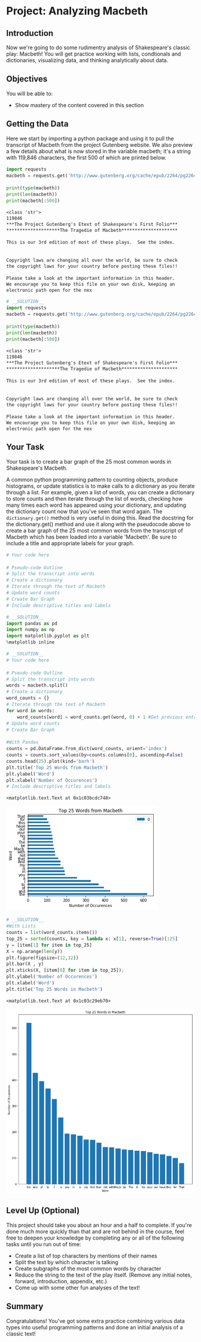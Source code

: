 
# Project: Analyzing Macbeth

## Introduction
Now we're going to do some rudimentry analysis of Shakespeare's classic play: Macbeth! You will get practice working with lists, condtionals and dictionaries, visualizing data, and thinking analytically about data.

## Objectives
You will be able to:
* Show mastery of the content covered in this section

## Getting the Data
Here we start by importing a python package and using it to pull the transcript of Macbeth from the project Gutenberg website. We also preview a few details about what is now stored in the variable macbeth; it's a string with 119,846 characters, the first 500 of which are printed below. 


```python
import requests
macbeth = requests.get('http://www.gutenberg.org/cache/epub/2264/pg2264.txt').text

print(type(macbeth))
print(len(macbeth))
print(macbeth[:500])
```

    <class 'str'>
    119846
    ﻿***The Project Gutenberg's Etext of Shakespeare's First Folio***
    ********************The Tragedie of Macbeth*********************
    
    This is our 3rd edition of most of these plays.  See the index.
    
    
    Copyright laws are changing all over the world, be sure to check
    the copyright laws for your country before posting these files!!
    
    Please take a look at the important information in this header.
    We encourage you to keep this file on your own disk, keeping an
    electronic path open for the nex



```python
# __SOLUTION__ 
import requests
macbeth = requests.get('http://www.gutenberg.org/cache/epub/2264/pg2264.txt').text

print(type(macbeth))
print(len(macbeth))
print(macbeth[:500])
```

    <class 'str'>
    119846
    ﻿***The Project Gutenberg's Etext of Shakespeare's First Folio***
    ********************The Tragedie of Macbeth*********************
    
    This is our 3rd edition of most of these plays.  See the index.
    
    
    Copyright laws are changing all over the world, be sure to check
    the copyright laws for your country before posting these files!!
    
    Please take a look at the important information in this header.
    We encourage you to keep this file on your own disk, keeping an
    electronic path open for the nex


## Your Task

Your task is to create a bar graph of the 25 most common words in Shakespeare's Macbeth.  


A common python programming pattern to counting objects, produce histograms, or update statistics is to make calls to a dictionary as you iterate through a list. For example, given a list of words, you can create a dictionary to store counts and then iterate through the list of words, checking how many times each word has appeared using your dictionary, and updating the dictionary count now that you've seen that word again. The `dictionary.get()` method is very useful in doing this. Read the docstring for the dictionary.get() method and use it along with the pseudocode above to create a bar graph of the 25 most common words from the transcript of Macbeth which has been loaded into a variable 'Macbeth'. Be sure to include a title and appropriate labels for your graph.


```python
# Your code here

# Pseudo-code Outline
# Split the transcript into words
# Create a dictionary
# Iterate through the text of Macbeth
# Update word counts
# Create Bar Graph
# Include descriptive titles and labels
```


```python
# __SOLUTION__ 
import pandas as pd
import numpy as np
import matplotlib.pyplot as plt
%matplotlib inline
```


```python
# __SOLUTION__ 
# Your code here

# Pseudo-code Outline
# Split the transcript into words
words = macbeth.split()
# Create a dictionary
word_counts = {}
# Iterate through the text of Macbeth
for word in words:
    word_counts[word] = word_counts.get(word, 0) + 1 #Get previous entry, update by 1
# Update word counts
# Create Bar Graph

#With Pandas
counts = pd.DataFrame.from_dict(word_counts, orient='index')
counts = counts.sort_values(by=counts.columns[0], ascending=False)
counts.head(25).plot(kind='barh')
plt.title('Top 25 Words from Macbeth')
plt.ylabel('Word')
plt.xlabel('Number of Occurences')
# Include descriptive titles and labels
```




    <matplotlib.text.Text at 0x1c03bcdc748>




![png](index_files/index_6_1.png)



```python
# __SOLUTION__ 
#With Lists
counts = list(word_counts.items())
top_25 = sorted(counts, key = lambda x: x[1], reverse=True)[:25]
y = [item[1] for item in top_25]
X = np.arange(len(y))
plt.figure(figsize=(12,12))
plt.bar(X , y)
plt.xticks(X, [item[0] for item in top_25]);
plt.ylabel('Number of Occurences')
plt.xlabel('Word')
plt.title('Top 25 Words in Macbeth')
```




    <matplotlib.text.Text at 0x1c03c29eb70>




![png](index_files/index_7_1.png)


## Level Up (Optional)
This project should take you about an hour and a half to complete. If you're done much more quickly than that and are not behind in the course, feel free to deepen your knowledge by completing any or all of the following tasks until you run out of time:
* Create a list of top characters by mentions of their names 
* Split the text by which character is talking
* Create subgraphs of the most common words by character
* Reduce the string to the text of the play itself. (Remove any initial notes, forward, introduction, appendix, etc.)
* Come up with some other fun analyses of the text!

## Summary
Congratulations! You've got some extra practice combining various data types into useful programming patterns and done an initial analysis of a classic text!
